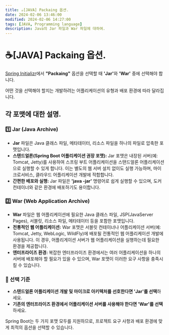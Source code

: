 ```yaml
---
title: ☕️[JAVA] Packaing 옵션.
date: 2024-02-06 13:46:00
modified: 2024-02-06 14:27:00
tags: [JAVA, Programming language]
description: Java의 Jar 파일과 War 파일에 대하여.
---
```


<h1>☕️[JAVA] Packaing 옵션.</h1>
<p>
    <a href="https://start.spring.io">Spring Initializr</a>에서 <strong>"Packaing"</strong> 옵션을 선택할 때 <strong>'Jar'</strong>와 <strong>'War'</strong> 중에 선택해야 합니다.
</p>
<p>
    어떤 것을 선택해야 할지는 개발하려는 어플리케이션의 유형과 배포 환경에 따라 달라집니다.
</p>
<p>
    <h2>각 포맷에 대한 설명.</h2>
</p>
<p>
    <h3>1️⃣ Jar (Java Archive)</h3>
</p>
<p>
    <ul>
        <li><strong>Jar</strong> 파일은 Java 클래스 파일, 메타데이터, 리소스 파일을 하나의 파일로 압축한 포맷입니다.</li>
        <li><strong>스탠드얼론(Spring Boot 어플리케이션 권장 포맷): </strong> Jar 포맷은 내장된 서버(예: Tomcat, Jetty)를 사용하여 스프링 부트 어플리케이션을 스탠드얼론 어플리케이션으로 실행할 수 있게 합니다. 이는 별도의 웹 서버 설치 없이도 실행 가능하며, 마이크로서비스, 클라우드 어플리케이션 개발에 적합합니다.</li>
        <li><strong>간편한 배포와 실행:</strong> Jar 파일은 <strong>'java -jar'</strong> 명령어로 쉽게 실행할 수 있으며, 도커 컨테이너와 같은 환경에 배포하기도 용이합니다.</li>
</ul>
</p>
<p>
    <h3>2️⃣ War (Web Application Archive)</h3>
</p>
<p>
    <ul>
        <li><strong>War</strong> 파일은 웹 어플리케이션에 필요한 Java 클래스 파일, JSP(JavaServer Pages), 서블릿, 리소스 파일, 메타데이터 등을 포함한 포맷입니다.</li>
        <li><strong>전통적인 웹 어플리케이션:</strong> War 포맷은 서블릿 컨테이너나 어플리케이션 서버(예: Tomcat, Jetty, WebLogic, WildFly)에 배포될 전통적인 웹 어플리케이션 개발에 사용됩니다. 이 경우, 어플리게이션 서버가 웹 어플리케이션을 실행하는데 필요한 환경을 제공합니다.</li>
        <li><strong>엔터프라이즈 환경: </strong>복잡한 엔터프라이즈 환경에서는 여러 어플리케이션을 하나의 서버에 배포해야 할 필요가 있을 수 있으며, War 포맷이 이러한 요구 사항을 충족시킬 수 있습니다.</li>
</ul>
</p>
<p>
    <h3>🙌 선택 기준</h3>
</p>
<p>
    <ul>
        <li><strong>스탠드얼론 어플리케이션 개발 및 마이크로 아키텍처를 선호한다면 'Jar'를 선택</strong>하세요.</li>
        <li><strong>기존의 엔터프라이즈 환경에서 어플리케이션 서버를 사용해야 한다면 'War'를 선택</strong>하세요.</li>
</ul>
</p>
<p>
    Spring Boot는 두 가지 포맷 모두를 지원하므로, 프로젝트 요구 사항과 배포 환경에 맞게 최적의 옵션을 선택할 수 있습니다.
</p>
